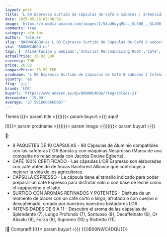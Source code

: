 ```yaml
---
layout: post
title: 'L OR Espresso Surtido de Cápsulas de Café 8 sabores | Intensidades 6 a 11 | 80 Cápsulas Compatibles Nespresso  R *'
date: 2025-05-26 07:30:59
image: 'https://m.media-amazon.com/images/I/51uU0uyqMLL._SL500_._SL400_.jpg'
comments: true
category: ofertas
author: 'tole.es'
slug: 'B00NWC4DQU-es L OR Espresso Surtido de Cápsulas de Café 8 sabores |...'
sku: 'B00NWC4DQU-es'
tags: [ 'Alimentación y bebidas','Arborist Merchandising Root','Café','Café para Nespresso','Café para máquinas Nespresso','Café, té y bebidas','Cápsulas de café','Novedades en Alimentación y bebidas','Self Service','Special Features Stores','dd53b5bc-bcd1-4c9b-ab43-793ed912ccdd_0','dd53b5bc-bcd1-4c9b-ab43-793ed912ccdd_2401','dd53b5bc-bcd1-4c9b-ab43-793ed912ccdd_6001','dd53b5bc-bcd1-4c9b-ab43-793ed912ccdd_8801','dd53b5bc-bcd1-4c9b-ab43-793ed912ccdd_901','lor','nespresso','🇪🇸', ]
actualPrice: 26.82 EUR
currency: EUR
price: 26.82
comparePrice: 33.52 EUR
prodname: 'L OR Espresso Surtido de Cápsulas de Café 8 sabores | Intensidades 6 a 11 | 80 Cápsulas Compatibles Nespresso  R *'
country: 'es'
flag: '🇪🇸'
brand: 'LOR'
buyurl: 'https://www.amazon.es/dp/B00NWC4DQU/?tag=tolees-21'
descuento: '19.99'
average: '27.5816666666667'
---
```


Tienes [{{< param title >}}]({{< param buyurl >}}) aqui!

[![{{< param prodname >}}]({{< param image >}})]({{< param buyurl >}})

🔎:

- 8 PAQUETES DE 10 CÁPSULAS - 80 Cápsulas de Aluminio compatibles con las cafeteras L’OR Barista y con máquinas Nespresso (Marca de una compañía no relacionada con Jacobs Douwe Egberts).
- CAFÉ 100% CERTIFICADO - Las cápsulas L’OR Espresso son elaboradas con café obtenido de fincas Rainforest Alliance que contribuye a mejorar la vida de los agricultores.
- CÁPSULA ESPRESSO - La cápsula tiene el tamaño indicado para poder preparar un café Espresso para disfrutar solo o con base de leche como el cappuccino o el latte.
- SURTIDO CON AROMAS REFINADOS Y POTENTES - Disfruta de un momento de placer con un café corto o largo, afrutado o con cuerpo o descafeinado, creado por nuestros maestros tostadores LOR.
- INTENSIDADES DE 6 A 11 - Descubre el aroma de las cápsulas de Splendente (7), Lungo Profondo (7), Sontuoso (8), Decaffeinato (6), Or Absolu (9), Forza (9), Supremo (10) y Ristretto (11).

[🛒 Comprar!!!]({{< param buyurl >}})
{{<world>}}B00NWC4DQU{{</world>}}
